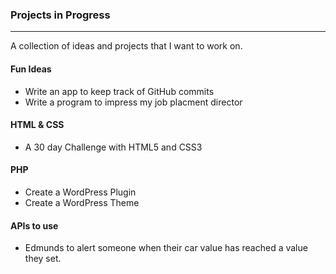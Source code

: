 ### Projects in Progress
*** 

A collection of ideas and projects that I want to work on.

#### Fun Ideas 
* Write an app to keep track of GitHub commits
* Write a program to impress my job placment director 


#### HTML & CSS
* A 30 day Challenge with HTML5 and CSS3

#### PHP
* Create a WordPress Plugin
* Create a WordPress Theme

#### APIs to use
* Edmunds to alert someone when their car value has reached a value they set.
